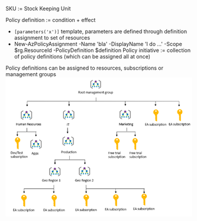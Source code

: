 SKU := Stock Keeping Unit

Policy definition := condition + effect
- `[parameters('x')]` template, parameters are defined through definition assignment to set of resources
- New-AzPolicyAssignment -Name 'bla' -DisplayName 'I do ...' -Scope $rg.ResourceId  -PolicyDefinition $definition
Policy initiative := collection of policy definitions (which can be assigned all at once)

Policy definitions can be assigned to resources, subscriptions or management groups
![img/management group img](management-groups-tree.png)
